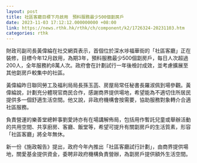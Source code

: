 ```yaml
---
layout: post
title: 社區客廳目標下月啟用　預料服務最少500個劏房戶
date: 2023-11-03 17:12:12.000000000 +08:00
link: https://news.rthk.hk/rthk/ch/component/k2/1726324-20231103.htm
categories: rthk
---
```


財政司副司長黃偉綸在社交網頁表示，首個位於深水埗福華街的「社區客廳」正在裝修，目標今年12月啟用，為期3年，預料服務最少500個劏房戶，每日人次超過200人，全年服務約8萬人次。政府會在計劃試行一年後檢討成效，並考慮擴展至其他劏房戶較集中的社區。

黃偉綸昨日聯同勞工及福利局局長孫玉菡、房屋局常任秘書長羅淑佩到場參觀。黃偉綸說，計劃充分體現官商民合作，感謝商界提供場地，希望能為不適切住所居民提供多一個舒適生活空間。他又說，非政府機構會按需要，協助服務對象轉介合適社區服務。

負責營運的樂善堂總幹事劉愛詩亦有在場講解佈局，包括用作暫託兒童或舉辦活動的共用空間、共享廚房、客廳、飯堂等，希望可提升有關劏房戶的生活質素，形容「社區客廳」將全年無休。

新一份《施政報告》提出，政府今年內推出「社區客廳試行計劃」，由商界提供場地，關愛基金提供資金，委聘非政府機構負責營辦，為劏房戶提供額外生活空間。
